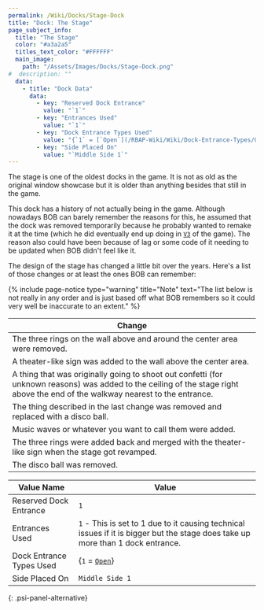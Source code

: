 ```yaml
---
permalink: /Wiki/Docks/Stage-Dock
title: "Dock: The Stage"
page_subject_info:
  title: "The Stage"
  color: "#a3a2a5"
  titles_text_color: "#FFFFFF"
  main_image:
    path: "/Assets/Images/Docks/Stage-Dock.png"
#  description: ""
  data:
    - title: "Dock Data"
      data:
        - key: "Reserved Dock Entrance"
          value: "`1`"
        - key: "Entrances Used"
          value: "`1`"
        - key: "Dock Entrance Types Used"
          value: "{`1` = [`Open`](/RBAP-Wiki/Wiki/Dock-Entrance-Types/Open)}"
        - key: "Side Placed On"
          value: "`Middle Side 1`"
---
```


The stage is one of the oldest docks in the game. It is not as old as the original window showcase but it is older than anything besides that still in the game. 

This dock has a history of not actually being in the game. Although nowadays BOB can barely remember the reasons for this, he assumed that the dock was removed temporarily because he probably wanted to remake it at the time (which he did eventually end up doing in [`V3`](/RBAP-Wiki/Posts/Update-Log/3-0-0) of the game). The reason also could have been because of lag or some code of it needing to be updated when BOB didn't feel like it.

The design of the stage has changed a little bit over the years. Here's a list of those changes or at least the ones BOB can remember:

{% include page-notice type="warning" title="Note" text="The list below is not really in any order and is just based off what BOB remembers so it could very well be inaccurate to an extent." %}

| Change |
|-|
| The three rings on the wall above and around the center area were removed. |
| A theater-like sign was added to the wall above the center area. |
| A thing that was originally going to shoot out confetti (for unknown reasons) was added to the ceiling of the stage right above the end of the walkway nearest to the entrance. |
| The thing described in the last change was removed and replaced with a disco ball. |
| Music waves or whatever you want to call them were added. |
| The three rings were added back and merged with the theater-like sign when the stage got revamped. |
| The disco ball was removed. |

| Value Name               | Value |
|-|-|
| Reserved Dock Entrance   | `1` |
| Entrances Used           | `1` - This is set to 1 due to it causing technical issues if it is bigger but the stage does take up more than 1 dock entrance. |
| Dock Entrance Types Used | {`1` = [`Open`](/RBAP-Wiki/Wiki/Dock-Entrance-Types/Open)} |
| Side Placed On           | `Middle Side 1` |
{: .psi-panel-alternative}

<img class="dock-image" src="/RBAP-Wiki/Assets/Images/Docks/Stage-Dock.png" alt="">